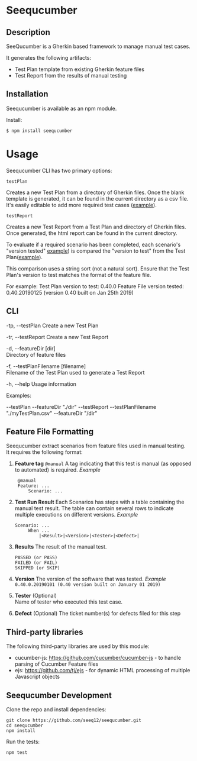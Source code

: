 # Seequcumber

## Description

SeeQucumber is a Gherkin based framework to manage manual test cases.

It generates the following artifacts:

-  Test Plan template from existing Gherkin feature files
-  Test Report from the results of manual testing

## Installation

Seequcumber is available as an npm module.

Install:

```shell
$ npm install seequcumber
```

# Usage

Seequcumber CLI has two primary options:

```
testPlan
```

Creates a new Test Plan from a directory of Gherkin files. Once the blank template is generated, it can be found in the current directory as a csv file. It's easily editable to add more required test cases ([example](/test_data/test_plans/Story-1-TestPlan.csv)).

```
testReport
```

Creates a new Test Report from a Test Plan and directory of Gherkin files. Once generated, the html report can be found in the current directory.

To evaluate if a required scenario has been completed, each scenario's "version tested" [example](/test_data/features/first/First.feature)) is compared the "version to test" from the Test Plan([example](/test_data/test_plans/Story-1-TestPlan.csv)).

This comparison uses a string sort (not a natural sort). Ensure that the Test Plan's version to test matches the format of the feature file.

For example:
Test Plan version to test: 0.40.0
Feature File version tested: 0.40.20190125 (version 0.40 built on Jan 25th 2019)

## CLI

-tp, --testPlan
Create a new Test Plan

-tr, --testReport
Create a new Test Report

-d, --featureDir [dir]  
Directory of feature files

-f, --testPlanFilename [filename]  
Filename of the Test Plan used to generate a Test Report

-h, --help
Usage information

Examples:

--testPlan --featureDir "./dir"
--testReport --testPlanFilename "./myTestPlan.csv" --featureDir "/dir"

## Feature File Formatting

Seequcumber extract scenarios from feature files used in manual testing.  
It requires the following format:

1. **Feature tag** `@manual`
   A tag indicating that this test is manual (as opposed to automated)
   is required.
   _Example_

   ```gherkin
    @manual
    Feature: ...
        Scenario: ...

   ```

   >

2. **Test Run Result**
   Each Scenarios has steps with a table containing the manual test result. The table can contain several rows to indicate multiple executions on different versions.
   _Example_

   ```gherkin
   Scenario: ...
        When ...
            |<Result>|<Version>|<Tester>|<Defect>|
   ```

>

3. **Results**
   The result of the manual test.

   ```gherkin
   PASSED (or PASS)
   FAILED (or FAIL)
   SKIPPED (or SKIP)
   ```

   >

4. **Version**
   The version of the software that was tested.
   _Example_ `0.40.0.20190101 (0.40 version built on January 01 2019)`

>

5. **Tester** (Optional)  
   Name of tester who executed this test case.

   >

6. **Defect** (Optional)
   The ticket number(s) for defects filed for this step
   >

## Third-party libraries

The following third-party libraries are used by this module:

-  cucumber-js: https://github.com/cucumber/cucumber-js - to handle parsing of Cucumber Feature files
-  ejs: https://github.com/tj/ejs - for dynamic HTML processing of multiple Javascript objects

## Seequcumber Development

Clone the repo and install dependencies:

```shell
git clone https://github.com/seeq12/seequcumber.git
cd seequcumber
npm install
```

Run the tests:

```shell
npm test
```

>
